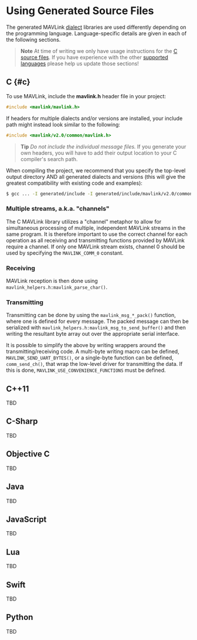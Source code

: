 # Using Generated Source Files

The generated MAVLink [dialect](../messages/README.md#dialects) libraries are used differently depending on the programming language. Language-specific details are given in each of the following sections.

> **Note** At time of writing we only have usage instructions for the [C source files](#c). If you have experience with the other [supported languages](../README.md#supported_languages) please help us update those sections!

## C {#c}

To use MAVLink, include the **mavlink.h** header file in your project:

```c
#include <mavlink/mavlink.h>
```

If headers for multiple dialects and/or versions are installed, your include path might instead look similar to the following:

```c
#include <mavlink/v2.0/common/mavlink.h>
```

> **Tip** *Do not include the individual message files.* If you generate your own headers, you will have to add their output location to your C compiler's search path. 

When compiling the project, we recommend that you specify the top-level output directory AND 
all generated dialects and versions (this will give the greatest compatibility with existing code and examples):
```sh
$ gcc ... -I generated/include -I generated/include/mavlink/v2.0/common ...
```


### Multiple streams, a.k.a. "channels"

The C MAVLink library utilizes a "channel" metaphor to allow for simultaneous processing of multiple, independent MAVLink streams in the same program. It is therefore important to use the correct channel for each operation as all receiving and transmitting functions provided by MAVLink require a channel. If only one MAVLink stream exists, channel 0 should be used by specifying the `MAVLINK_COMM_0` constant.

### Receiving

MAVLink reception is then done using `mavlink_helpers.h:mavlink_parse_char()`.

### Transmitting

Transmitting can be done by using the `mavlink_msg_*_pack()` function, where one is defined for every message. The packed message can then be serialized with `mavlink_helpers.h:mavlink_msg_to_send_buffer()` and then writing the resultant byte array out over the appropriate serial interface.

It is possible to simplify the above by writing wrappers around the transmitting/receiving code. A multi-byte writing macro can be defined, `MAVLINK_SEND_UART_BYTES()`, or a single-byte function can be defined, `comm_send_ch()`, that wrap the low-level driver for transmitting the data. If this is done, `MAVLINK_USE_CONVENIENCE_FUNCTIONS` must be defined.


## C++11

TBD

## C-Sharp

TBD

## Objective C

TBD

## Java

TBD

## JavaScript

TBD

## Lua

TBD

## Swift

TBD

## Python

TBD
